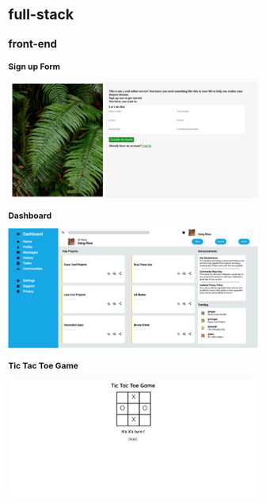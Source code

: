 # full-stack
## front-end
### Sign up Form
![Sign up Form](/signup-form-project/image/result.png)

### Dashboard
![Dashboard](/dashboard-project/images/result.png)

### Tic Tac Toe Game
![Tic Tac Toe](/tic-tac-toe-game/image/result.png)
